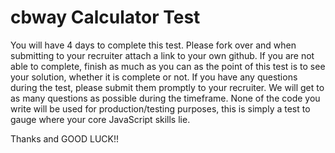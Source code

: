 # cbway Calculator Test

You will have 4 days to complete this test. Please fork over and when submitting to your recruiter attach a link to your own github. If you are not able to complete, finish as much as you can as the point of this test is to see your solution, whether it is complete or not. If you have any questions during the test, please submit them promptly to your recruiter. We will get to as many questions as possible during the timeframe. None of the code you write will be used for production/testing purposes, this is simply a test to gauge where your core JavaScript skills lie.

Thanks and GOOD LUCK!!
